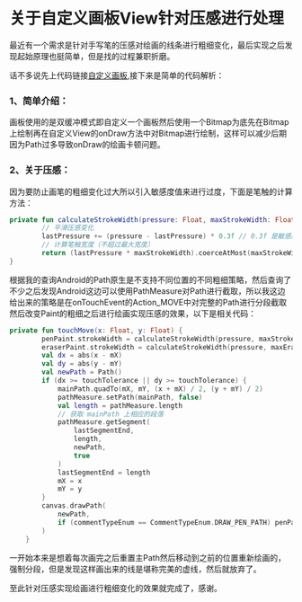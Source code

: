 # 关于自定义画板View针对压感进行处理

最近有一个需求是针对手写笔的压感对绘画的线条进行粗细变化，最后实现之后发现起始原理也挺简单，但是找的过程兼职折磨。

话不多说先上代码链接[自定义画板](./code/PaintView.kt),接下来是简单的代码解析：

### 1、简单介绍：

画板使用的是双缓冲模式即自定义一个画板然后使用一个Bitmap为底先在Bitmap上绘制再在自定义View的onDraw方法中对Bitmap进行绘制，这样可以减少后期因为Path过多导致onDraw的绘画卡顿问题。

### 2、关于压感：

因为要防止画笔的粗细变化过大所以引入敏感度值来进行过度，下面是笔触的计算方法：

``````kotlin
private fun calculateStrokeWidth(pressure: Float, maxStrokeWidth: Float): Float {
        // 平滑压感变化
        lastPressure += (pressure - lastPressure) * 0.3f // 0.3f 是敏感度参数
        // 计算笔触宽度（不超过最大宽度）
        return (lastPressure * maxStrokeWidth).coerceAtMost(maxStrokeWidth)
}
``````

根据我的查询Android的Path原生是不支持不同位置的不同粗细策略，然后查询了不少之后发现Android这边可以使用PathMeasure对Path进行截取，所以我这边给出来的策略是在onTouchEvent的Action_MOVE中对完整的Path进行分段截取然后改变Paint的粗细之后进行绘画实现压感的效果，以下是相关代码：

```kotlin
private fun touchMove(x: Float, y: Float) {
        penPaint.strokeWidth = calculateStrokeWidth(pressure, maxStrokeWidth)
        eraserPaint.strokeWidth = calculateStrokeWidth(pressure, maxEraserWidth)
        val dx = abs(x - mX)
        val dy = abs(y - mY)
        val newPath = Path()
        if (dx >= touchTolerance || dy >= touchTolerance) {
            mainPath.quadTo(mX, mY, (x + mX) / 2, (y + mY) / 2)
            pathMeasure.setPath(mainPath, false)
            val length = pathMeasure.length
            // 获取 mainPath 上相应的段落
            pathMeasure.getSegment(
                lastSegmentEnd,
                length,
                newPath,
                true
            )
            lastSegmentEnd = length
            mX = x
            mY = y
        }
        canvas.drawPath(
            newPath,
            if (commentTypeEnum == CommentTypeEnum.DRAW_PEN_PATH) penPaint else eraserPaint
        )
    }
```

一开始本来是想着每次画完之后重置主Path然后移动到之前的位置重新绘画的，强制分段，但是发现这样画出来的线是堪称完美的虚线，然后就放弃了。

至此针对压感实现绘画进行粗细变化的效果就完成了，感谢。